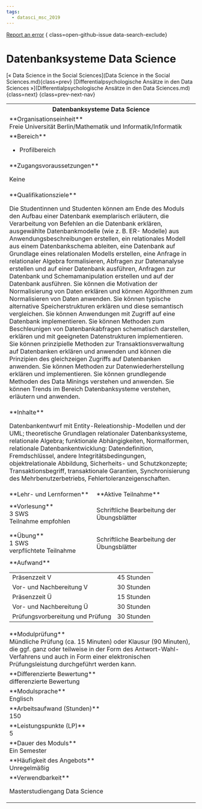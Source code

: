 ```yaml
---
tags:
  - datasci_msc_2019
---
```

[Report an error](https://github.com/SGSSGene/FUB-SUP/issues/new?title=Error%20in%20%22Datenbanksysteme%20Data%20Science%22&body=There%20seems%20to%20be%20an%20error%20in%20module%20%22Datenbanksysteme%20Data%20Science%22%2E%0A%0A%3CDescribe%20here%20a%20slightly%20more%20detailed%20description%20of%20what%20is%20wrong%3E&labels=bug)
{ class=open-github-issue data-search-exclude}

# Datenbanksysteme Data Science

[« Data Science in the Social Sciences](Data Science in the Social Sciences.md){class=prev}
[Differentialpsychologische Ansätze in den Data Sciences »](Differentialpsychologische Ansätze in den Data Sciences.md){class=next}
{class=prev-next-nav}

<table markdown id="moduledesc">
<tr markdown class="moduledesc_head"><th colspan="2">Datenbanksysteme Data Science </th></tr>
<tr markdown><td colspan="2">**Organisationseinheit**   <br>Freie Universität Berlin/Mathematik und Informatik/Informatik</td></tr>

<tr markdown><td colspan="2">**Bereich**<br>


- Profilbereich

</td></tr>

<tr markdown><td colspan="2">**Zugangsvoraussetzungen** <br>

Keine


</td></tr>
<tr markdown><td colspan="2">**Qualifikationsziele**    <br>

Die Studentinnen und Studenten können am Ende des Moduls den Aufbau einer
Datenbank exemplarisch erläutern, die Verarbeitung von Befehlen an die
Datenbank erklären, ausgewählte Datenbankmodelle (wie z. B. ER- Modelle) aus
Anwendungsbeschreibungen erstellen, ein relationales Modell aus einem
Datenbankschema ableiten, eine Datenbank auf Grundlage eines relationalen
Modells erstellen, eine Anfrage in relationaler Algebra formalisieren,
Abfragen zur Datenanalyse erstellen und auf einer Datenbank ausführen,
Anfragen zur Datenbank und Schemamanipulation erstellen und auf der
Datenbank ausführen. Sie können die Motivation der Normalisierung von Daten
erklären und können Algorithmen zum Normalisieren von Daten anwenden. Sie
können typische alternative Speicherstrukturen erklären und diese semantisch
vergleichen. Sie können Anwendungen mit Zugriff auf eine Datenbank
implementieren. Sie können Methoden zum Beschleunigen von Datenbankabfragen
schematisch darstellen, erklären und mit geeigneten Datenstrukturen
implementieren. Sie können prinzipielle Methoden zur Transaktionsverwaltung
auf Datenbanken erklären und anwenden und können die Prinzipien des
gleichzeigen Zugriffs auf Datenbanken anwenden. Sie können Methoden zur
Datenwiederherstellung erklären und implementieren. Sie können grundlegende
Methoden des Data Minings verstehen und anwenden. Sie können Trends im
Bereich Datenbanksysteme verstehen, erläutern und anwenden.


</td></tr>
<tr markdown><td colspan="2">**Inhalte**                <br>

Datenbankentwurf mit Entity-Releationship-Modellen und der UML; theoretische
Grundlagen relationaler Datenbanksysteme, relationale Algebra; funktionale
Abhängigkeiten, Normalformen, relationale Datenbankentwicklung:
Datendefinition, Fremdschlüssel, andere Integritätsbedingungen,
objektrelationale Abbildung, Sicherheits- und Schutzkonzepte;
Transaktionsbegriff, transaktionale Garantien, Synchronisierung des
Mehrbenutzerbetriebs, Fehlertoleranzeigenschaften.


</td></tr>

<tr markdown><td>**Lehr- und Lernformen**</td><td>**Aktive Teilnahme**</td></tr>
<tr markdown><td> **Vorlesung** <br>3 SWS <br> Teilnahme empfohlen</td><td>

Schriftliche Bearbeitung der Übungsblätter
</td></tr>
<tr markdown><td> **Übung** <br>1 SWS <br> verpflichtete Teilnahme</td><td>

Schriftliche Bearbeitung der Übungsblätter
</td></tr>
<tr markdown><td colspan="2">**Aufwand**                <br>
<table class="aufwand_table">
<tr><td>Präsenzzeit V</td><td>45 Stunden</td></tr>
<tr><td>Vor- und Nachbereitung V</td><td>30 Stunden</td></tr>
<tr><td>Präsenzzeit Ü</td><td>15 Stunden</td></tr>
<tr><td>Vor- und Nachbereitung Ü</td><td>30 Stunden</td></tr>
<tr><td>Prüfungsvorbereitung und Prüfung</td><td>30 Stunden</td></tr>
</table>

</td></tr>
<tr markdown><td colspan="2">**Modulprüfung**             <br>Mündliche Prüfung (ca. 15 Minuten) oder Klausur (90 Minuten), die ggf. ganz
oder teilweise in der Form des Antwort-Wahl-Verfahrens und auch in Form
einer elektronischen Prüfungsleistung durchgeführt werden kann.


</td></tr>
<tr markdown><td colspan="2">**Differenzierte Bewertung** <br>differenzierte Bewertung

</td></tr>
<tr markdown><td colspan="2">**Modulsprache**             <br>Englisch</td></tr>
<tr markdown><td colspan="2">**Arbeitsaufwand (Stunden)** <br>150</td></tr>
<tr markdown><td colspan="2">**Leistungspunkte (LP)**     <br>5</td></tr>
<tr markdown><td colspan="2">**Dauer des Moduls**         <br>Ein Semester</td></tr>
<tr markdown><td colspan="2">**Häufigkeit des Angebots**  <br>Unregelmäßig</td></tr>
<tr markdown><td colspan="2">**Verwendbarkeit**           <br>

Masterstudiengang Data Science


</td></tr>

</table>
